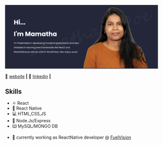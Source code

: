 
<img width="967" alt="profile-pic-mamatha" src="https://github.com/mamathamereddy/mamathamereddy/blob/main/Banner.jpg">

🏡 [website][website] **|** 
👔 [linkedin][linkedin] **|** 



[website]: https://mamatha-portfolio.netlify.app/
[linkedin]: https://www.linkedin.com/in/mereddy-mamatha


## Skills
* ⚛️ React
* 📱 React Native
* 💻 HTML,CSS,JS
* 🎒 Node.Js/Express
* ⌨️ MySQL/MONGO DB


- 🔭 currently working as ReactNative developer @ [FuelVision](https://www.fuelvision.io/index.html)
<!--- 🌱 I’m currently learning **TypeScript**, **React-redux**, -->











<!--[![Linkedin Badge](https://img.shields.io/badge/-Mamatha-blue?style=flat-square&logo=Linkedin&logoColor=white&link=https://www.linkedin.com/in/mereddy-mamatha/)](https://www.linkedin.com/in/mereddy-mamatha/)
[![Website Badge](https://img.shields.io/badge/WebSite-Mamatha-yellow)](https://mamatha-portfolio.netlify.app/)
[![YouTube Badge](https://img.shields.io/badge/YouTube-DeveloperFunnel-red)](https://www.youtube.com/developerfunnel)
[![Website Badge](https://img.shields.io/badge/StackOverflow-Mamatha-yellow)](https://stackoverflow.com/name)
-->



<!--  ![design and Development](https://github.com/mamathamereddy/mamathamereddy/blob/main/Banner.jpg)
- 🔭 I’m currently working on ...
- 🌱 I’m currently learning ...
- 👯 I’m looking to collaborate on ...
- 🤔 I’m looking for help with ...
- 💬 Ask me about ...
- 📫 How to reach me: ...
- 😄 Pronouns: ...
- ⚡ Fun fact: ...
-->
